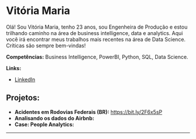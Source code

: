 
# Vitória Maria
  
Olá! Sou Vitória Maria, tenho 23 anos, sou Engenheira de Produção e estou trilhando caminho na área de business intelligence, data e analytics. 
Aqui você irá encontrar meus trabalhos mais recentes na área de Data Science.
Críticas são sempre bem-vindas!
  
**Competências:** Business Intelligence, PowerBI, Python, SQL, Data Science.

**Links:**
* [LinkedIn](https://www.linkedin.com/in/vitoriamsj)

## Projetos:

* **Acidentes em Rodovias Federais (BR):** https://bit.ly/2F6x5sP
* **Analisando os dados do Airbnb:** 
* **Case: People Analytics:** 


---




